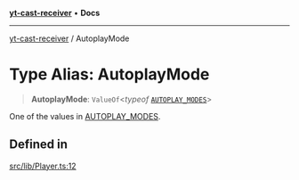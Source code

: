 [**yt-cast-receiver**](../README.md) • **Docs**

***

[yt-cast-receiver](../README.md) / AutoplayMode

# Type Alias: AutoplayMode

> **AutoplayMode**: `ValueOf`\<*typeof* [`AUTOPLAY_MODES`](../variables/AUTOPLAY_MODES.md)\>

One of the values in [AUTOPLAY_MODES](../variables/AUTOPLAY_MODES.md).

## Defined in

[src/lib/Player.ts:12](https://github.com/patrickkfkan/yt-cast-receiver/blob/7898fbce0f56a5f9871c7ea968fa6c6f4e21202f/src/lib/Player.ts#L12)
